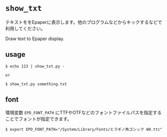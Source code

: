 # `show_txt` 

テキストををEpaperに表示します。他のプログラムなどからキックするなどで利用してください。

Draw text to Epaper display.

## usage

```
$ echo 123 | show_txt.py -

or

$ show_txt.py something.txt
```


## font

環境変数 `EPD_FONT_PATH` にTTFやOTFなどのフォントファイルパスを指定することでフォントが指定できます。

```
$ export EPD_FONT_PATH="/System/Library/Fonts/ヒラギノ角ゴシック W0.ttc"
```
